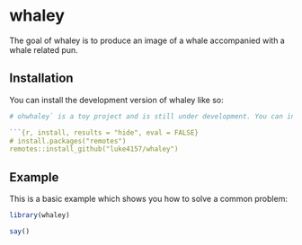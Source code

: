 
# whaley

<!-- badges: start -->
<!-- badges: end -->

The goal of whaley is to produce an image of a whale accompanied with a whale related pun.

## Installation

You can install the development version of whaley like so:

``` r
# ohwhaley` is a toy project and is still under development. You can install the latest version from [GitHub](https://github.com/) with:

```{r, install, results = "hide", eval = FALSE}
# install.packages("remotes")
remotes::install_github("luke4157/whaley")
```

## Example

This is a basic example which shows you how to solve a common problem:

``` r
library(whaley)

say()
```

